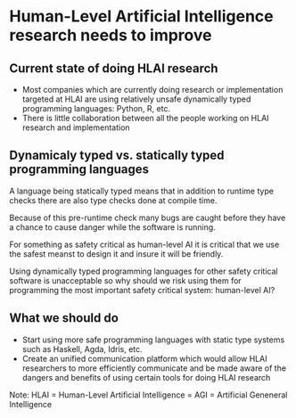 # Human-Level Artificial Intelligence research needs to improve

## Current state of doing HLAI research

* Most companies which are currently doing research or implementation targeted at HLAI are using relatively unsafe dynamically typed programming languages: Python, R, etc.
* There is little collaboration between all the people working on HLAI research and implementation

## Dynamicaly typed vs. statically typed programming languages

A language being statically typed means that in addition to runtime type checks there are also type checks done at compile time.

Because of this pre-runtime check many bugs are caught before they have a chance to cause danger while the software is running.

For something as safety critical as human-level AI it is critical that we use the safest meanst to design it and insure it will be friendly.

Using dynamically typed programming languages for other safety critical software is unacceptable so why should we risk using them for programming the most important safety critical system: human-level AI?

<!-- TODO:
## Powerful abstractions and code duplication

and their relation to bugs
Higher Kinded Types, Dependent Types -->

## What we should do

* Start using more safe programming languages with static type systems such as Haskell, Agda, Idris, etc.
* Create an unified communication platform which would allow HLAI researchers to more efficiently communicate and be made aware of the dangers and benefits of using certain tools for doing HLAI research

Note: HLAI = Human-Level Artificial Intelligence = AGI = Artificial Geneneral Intelligence